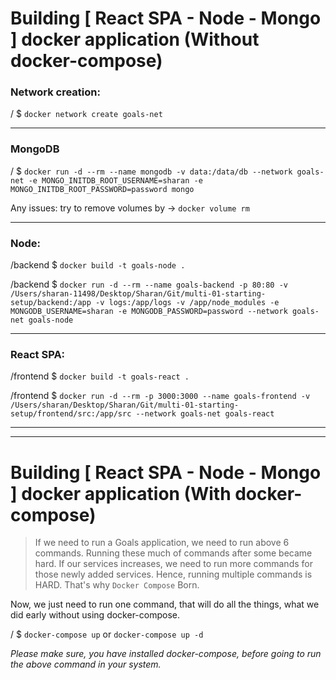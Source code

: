 # Building [ React SPA - Node - Mongo ] docker application (Without docker-compose)

### Network creation:

/ $ `docker network create goals-net`

---

### MongoDB

/ $ `docker run -d --rm --name mongodb -v data:/data/db --network goals-net -e MONGO_INITDB_ROOT_USERNAME=sharan -e MONGO_INITDB_ROOT_PASSWORD=password mongo`

Any issues: try to remove volumes by -> `docker volume rm`

---

### Node:

/backend $ `docker build -t goals-node .`

/backend $ `docker run -d --rm --name goals-backend -p 80:80 -v /Users/sharan-11498/Desktop/Sharan/Git/multi-01-starting-setup/backend:/app -v logs:/app/logs -v /app/node_modules -e MONGODB_USERNAME=sharan -e MONGODB_PASSWORD=password --network goals-net goals-node`

---

### React SPA:

/frontend $ `docker build -t goals-react .`

/frontend $ `docker run -d --rm -p 3000:3000 --name goals-frontend -v /Users/sharan/Desktop/Sharan/Git/multi-01-starting-setup/frontend/src:/app/src --network goals-net goals-react`

---

---

# Building [ React SPA - Node - Mongo ] docker application (With docker-compose)

> If we need to run a Goals application, we need to run above 6 commands. Running these much of commands after some became hard. If our services increases, we need to run more commands for those newly added services. Hence, running multiple commands is HARD. That's why `Docker Compose` Born.

Now, we just need to run one command, that will do all the things, what we did early without using docker-compose.

/ $ `docker-compose up` or `docker-compose up -d`

_Please make sure, you have installed docker-compose, before going to run the above command in your system._
